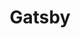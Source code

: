 ---
type: framework
cloudinary_convert: false
published: published
slug: gatsby
title: Gatsby
start: January 01, 2000
---